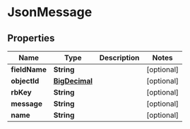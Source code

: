 
# JsonMessage

## Properties
Name | Type | Description | Notes
------------ | ------------- | ------------- | -------------
**fieldName** | **String** |  |  [optional]
**objectId** | [**BigDecimal**](BigDecimal.md) |  |  [optional]
**rbKey** | **String** |  |  [optional]
**message** | **String** |  |  [optional]
**name** | **String** |  |  [optional]



